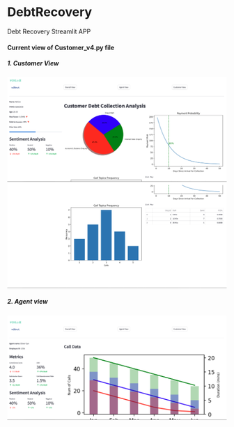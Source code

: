 # DebtRecovery
Debt Recovery Streamlit APP

#### Current view of Customer_v4.py file

##### 1. Customer View
![Image](./gh_data/screen_capture.png)
![Image](./gh_data/screen_capture_customer_2.png)

##### 2. Agent view
![Image](./gh_data/screen_capture_agent.png)
